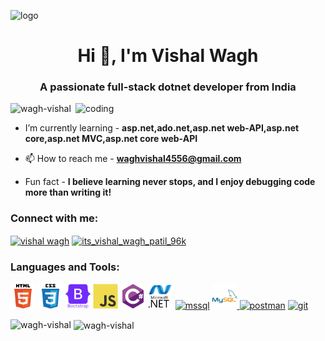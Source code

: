 ![logo](https://wallpapercave.com/wp/wp3082259.png)
<h1 align="center">Hi 👋, I'm Vishal Wagh</h1>
<h3 align="center">A passionate full-stack dotnet developer from India</h3>

<img align="right" alt="coding" width="400" src="https://user-images.githubusercontent.com/55389276/140866485-8fb1c876-9a8f-4d6a-98dc-08c4981eaf70.gif">
<!-- Profile views -->
<p align="left"> <img src="https://komarev.com/ghpvc/?username=wagh-vishal&label=Profile%20views&color=0e75b6&style=flat" alt="wagh-vishal" /> </p>

- I’m currently learning - **asp.net,ado.net,asp.net web-API,asp.net core,asp.net MVC,asp.net core web-API**

- 📫 How to reach me - **waghvishal4556@gmail.com**

- Fun fact - **I believe learning never stops, and I enjoy debugging code more than writing it!**

<h3 align="left">Connect with me:</h3>
<p align="left">
<a href="https://linkedin.com/in/vishal wagh" target="blank"><img align="center" src="https://raw.githubusercontent.com/rahuldkjain/github-profile-readme-generator/master/src/images/icons/Social/linked-in-alt.svg" alt="vishal wagh" height="30" width="40" /></a>
<a href="https://instagram.com/its_vishal_wagh_patil_96k" target="blank"><img align="center" src="https://raw.githubusercontent.com/rahuldkjain/github-profile-readme-generator/master/src/images/icons/Social/instagram.svg" alt="its_vishal_wagh_patil_96k" height="30" width="40" /></a>
</p>

<h3 align="left">Languages and Tools:</h3>
<p align="left">
  <!-- tool icons here -->
  <a href="https://www.w3.org/html/" target="_blank" rel="noreferrer"><img src="https://raw.githubusercontent.com/devicons/devicon/master/icons/html5/html5-original-wordmark.svg" alt="html5" width="40" height="40"/></a>
  <a href="https://www.w3schools.com/css/" target="_blank" rel="noreferrer"><img src="https://raw.githubusercontent.com/devicons/devicon/master/icons/css3/css3-original-wordmark.svg" alt="css3" width="40" height="40"/></a>
  <a href="https://getbootstrap.com" target="_blank" rel="noreferrer"><img src="https://raw.githubusercontent.com/devicons/devicon/master/icons/bootstrap/bootstrap-plain-wordmark.svg" alt="bootstrap" width="40" height="40"/></a>
  <a href="https://developer.mozilla.org/en-US/docs/Web/JavaScript" target="_blank" rel="noreferrer"><img src="https://raw.githubusercontent.com/devicons/devicon/master/icons/javascript/javascript-original.svg" alt="javascript" width="40" height="40"/></a>
  <a href="https://www.w3schools.com/cs/" target="_blank" rel="noreferrer"><img src="https://raw.githubusercontent.com/devicons/devicon/master/icons/csharp/csharp-original.svg" alt="csharp" width="40" height="40"/></a>
  <a href="https://dotnet.microsoft.com/" target="_blank" rel="noreferrer"><img src="https://raw.githubusercontent.com/devicons/devicon/master/icons/dot-net/dot-net-original-wordmark.svg" alt="dotnet" width="40" height="40"/></a>
  <a href="https://www.microsoft.com/en-us/sql-server" target="_blank" rel="noreferrer"><img src="https://www.svgrepo.com/show/303229/microsoft-sql-server-logo.svg" alt="mssql" width="40" height="40"/></a>
  <a href="https://www.mysql.com/" target="_blank" rel="noreferrer"> <img src="https://raw.githubusercontent.com/devicons/devicon/master/icons/mysql/mysql-original-wordmark.svg" alt="mysql" width="40" height="40"/> </a> 
  <a href="https://postman.com" target="_blank" rel="noreferrer"><img src="https://www.vectorlogo.zone/logos/getpostman/getpostman-icon.svg" alt="postman" width="40" height="40"/></a>
  <a href="https://git-scm.com/" target="_blank" rel="noreferrer"><img src="https://www.vectorlogo.zone/logos/git-scm/git-scm-icon.svg" alt="git" width="40" height="40"/></a>
</p>

<!-- GitHub Stats -->
<p><img align="left" src="https://github-readme-stats.vercel.app/api/top-langs?username=wagh-vishal&show_icons=true&locale=en&layout=compact" alt="wagh-vishal" /></p>

<p>&nbsp;<img align="center" src="https://github-readme-stats.vercel.app/api?username=wagh-vishal&show_icons=true&locale=en" alt="wagh-vishal" /></p>
